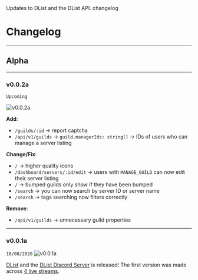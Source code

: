 <title>Changelog</title>
<description>Updates to DList and the DList API.</description>
<url>changelog</url>

# Changelog

---

## Alpha

---

### v0.0.2a
`Upcoming`

![v0.0.2a](/assets/docs/img/v0.0.2a.png)

**Add**:
- `/guilds/:id` -> report captcha
- `/api/v1/guilds` -> `guild.managerIds: string[]` -> IDs of users who can manage a server listing 

**Change/Fix**:
- `/` -> higher quality icons
- `/dashboard/servers/:id/edit` -> users with `MANAGE_GUILD` can now edit their server listing
- `/` -> bumped guilds only show if they have been bumped
- `/search` -> you can now search by server ID or server name 
- `/search` -> tags searching now filters correctly

**Remove**:
- `/api/v1/guilds` -> unnecessary guild properties

---

### v0.0.1a
`18/08/2020`
![v0.0.1a](/assets/docs/img/v0.0.1a.png)

[DList](/) and the [DList Discord Server](/server) is released!
The first version was made across [4 live streams](https://youtube.com/ADAMJR).